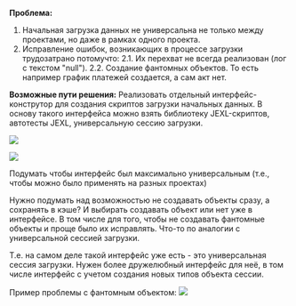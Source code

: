 
**Проблема:**
1. Начальная загрузка данных не универсальна не только между проектами, но даже в рамках одного проекта.
2. Исправление ошибок, возникающих в процессе загрузки трудозатрано потомучто:
   2.1. Их перехват не всегда реализован (лог с текстом "null").
   2.2. Создание фантомных объектов. То есть например график платежей создается, а сам акт нет.

**Возможные пути решения:**
Реализовать отдельный интерфейс-конструтор для создания скриптов загрузки начальных данных.
В основу такого интерфейса можно взять библиотеку JEXL-скриптов, автотесты JEXL, универсальную сессию загрузки.



![](Отдельный%20интерфейс%20для%20загрузки%20начальных%20данных.jpg)


![](eXpress_QAJxxfLXGM.png)


Подумать чтобы интерфейс был максимально универсальным (т.е., чтобы можно было применять на разных проектах)

Нужно подумать над возможностью не создавать объекты сразу, а сохранять в кэше?
И выбирать создавать объект или нет уже в интерфейсе.
В том числе для того, чтобы не создавать фантомные объекты и проще было их исправлять.
Что-то по аналогии с универсальной сессией загрузки.

Т.е. на самом деле такой интерфейс уже есть - это универсальная сессия загрузки. Нужен более дружелюбный интерфейс для неё, в том числе интерфейс с учетом создания новых типов объекта сессии.

Пример проблемы с фантомным объектом:
![](eXpress_pjPAI7cKrj.png)

